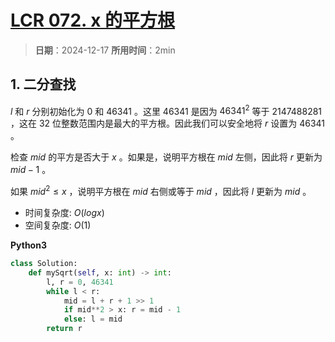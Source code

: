 # [LCR 072. x 的平方根](https://leetcode.cn/problems/jJ0w9p/description/)

> **日期**：2024-12-17
> **所用时间**：2min

## 1. 二分查找

$l$ 和 $r$ 分别初始化为 $0$ 和 $46341$ 。这里 $46341$ 是因为 $46341^2$ 等于 $2147488281$ ，这在 $32$ 位整数范围内是最大的平方根。因此我们可以安全地将 $r$ 设置为 $46341$ 。

检查 $mid$ 的平方是否大于 $x$ 。如果是，说明平方根在 $mid$ 左侧，因此将 $r$ 更新为 $mid - 1$ 。

如果 $mid^2 \leq x$ ，说明平方根在 $mid$ 右侧或等于 $mid$ ，因此将 $l$ 更新为 $mid$ 。

- 时间复杂度: $O(logx)$
- 空间复杂度: $O(1)$

**Python3**

```python
class Solution:
    def mySqrt(self, x: int) -> int:
        l, r = 0, 46341
        while l < r:
            mid = l + r + 1 >> 1
            if mid**2 > x: r = mid - 1
            else: l = mid
        return r
```